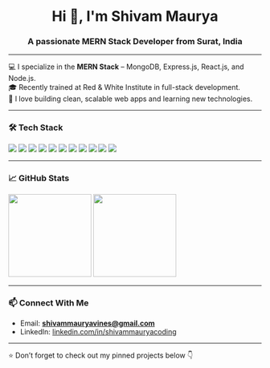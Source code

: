 <h1 align="center">Hi 👋, I'm Shivam Maurya</h1>
<h3 align="center">A passionate MERN Stack Developer from Surat, India</h3>

---

💻 I specialize in the <b>MERN Stack</b> – MongoDB, Express.js, React.js, and Node.js.  
🎓 Recently trained at Red & White Institute in full-stack development.  
🚀 I love building clean, scalable web apps and learning new technologies.

---

### 🛠 Tech Stack

<p align="left">
  <img src="https://img.shields.io/badge/HTML5-E34F26?style=flat-square&logo=html5&logoColor=white" />
  <img src="https://img.shields.io/badge/CSS3-1572B6?style=flat-square&logo=css3&logoColor=white" />
  <img src="https://img.shields.io/badge/JavaScript-F7DF1E?style=flat-square&logo=javascript&logoColor=black" />
  <img src="https://img.shields.io/badge/React-61DAFB?style=flat-square&logo=react&logoColor=black" />
  <img src="https://img.shields.io/badge/Redux-764ABC?style=flat-square&logo=redux&logoColor=white" />
  <img src="https://img.shields.io/badge/Tailwind_CSS-38B2AC?style=flat-square&logo=tailwind-css&logoColor=white" />
  <img src="https://img.shields.io/badge/Node.js-339933?style=flat-square&logo=node.js&logoColor=white" />
  <img src="https://img.shields.io/badge/Express.js-000000?style=flat-square&logo=express&logoColor=white" />
  <img src="https://img.shields.io/badge/MongoDB-47A248?style=flat-square&logo=mongodb&logoColor=white" />
  <img src="https://img.shields.io/badge/Git-F05032?style=flat-square&logo=git&logoColor=white" />
  <img src="https://img.shields.io/badge/GitHub-181717?style=flat-square&logo=github&logoColor=white" />
</p>

---

### 📈 GitHub Stats

<p align="left">
  <img src="https://github-readme-stats.vercel.app/api?username=shivammauryacoding&show_icons=true&theme=radical" height="165"/>
  <img src="https://github-readme-stats.vercel.app/api/top-langs/?username=shivammauryacoding&layout=compact&theme=radical" height="165"/>
</p>

---

### 📫 Connect With Me

- Email: **shivammauryavines@gmail.com**  
- LinkedIn: [linkedin.com/in/shivammauryacoding](https://linkedin.com/in/shivammauryacoding)

---

⭐️ Don’t forget to check out my pinned projects below 👇
